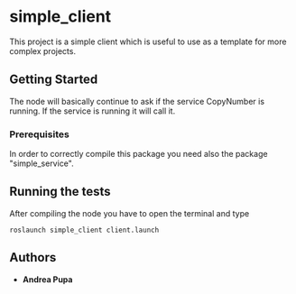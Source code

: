 # simple_client

This project is a simple client which is useful to use as a template for more complex projects.

## Getting Started

The node will basically continue to ask if the service CopyNumber is running.
If the service is running it will call it.

### Prerequisites 

In order to correctly compile this package you need also the package "simple_service".

## Running the tests

After compiling the node you have to open the terminal and type

```
roslaunch simple_client client.launch
```

## Authors

* **Andrea Pupa** 
